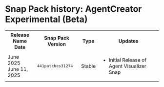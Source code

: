 # Snap Pack history: AgentCreator Experimental (Beta)

<table>
    <tr>
        <th>Release Name<br/>Date</th>
        <th>Snap Pack Version</th>
        <th>Type</th>
        <th>Updates</th>
    </tr>
    <tr>
        <td>June 2025<br/>June 11, 2025</td>
        <td><pre>441patches31274</pre></td>
        <td>Stable</td>
        <td>
            <ul>
                <li>Initial Release of Agent Visualizer Snap</li>
            </ul>
        </td>
</table>